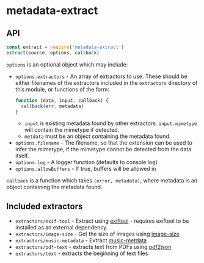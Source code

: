 # metadata-extract

## API
```js
const extract = require('metadata-extract')
extract(source, options, callback)
```

`options` is an optional object which may include:
  - `options.extractors` - An array of extractors to use. These should be either filenames of the extractors included in the `extractors` directory of this module, or functions of the form: 
    ```js
    function (data, input, callback) {
      callback(err, metadata)
    }
    ```
    - `input` is existing metadata found by other extractors.  `input.mimetype` will contain the mimetype if detected.
    - `metdata` must be an object containing the metadata found.
  - `options.filename` - The filename, so that the extension can be used to infer the mimetype, if the mimetype cannot be detected from the data itself.
  - `options.log` - A logger function (defaults to console.log)
  - `options.allowBuffers` - If true, buffers will be allowed in 

`callback` is a function which takes `(error, metadata)`, where metadata is an object containing the metadata found.

## Included extractors

- `extractors/exif-tool` - Extract using [exiftool](https://www.sno.phy.queensu.ca/~phil/exiftool/) - requires exiftool to be installed as an external dependency.
- `extractors/image-size` - Get the size of images using [image-size](https://github.com/image-size/image-size)
- `extractors/music-metadata` - Extract [music-metdata](https://github.com/borewit/music-metadata)
- `extractors/pdf-text` - extracts text from PDFs using [pdf2json](https://github.com/modesty/pdf2json)
- `extractors/text` - extracts the beginning of text files
